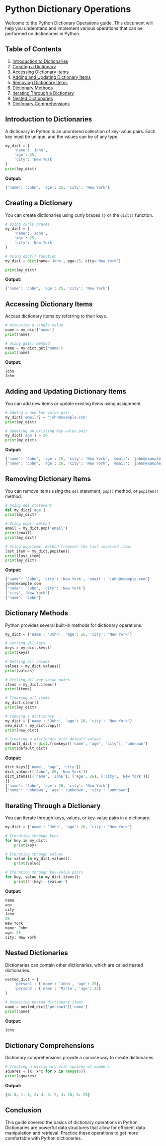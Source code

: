 
# Python Dictionary Operations

Welcome to the Python Dictionary Operations guide. This document will help you understand and implement various operations that can be performed on dictionaries in Python.

## Table of Contents

1. [Introduction to Dictionaries](#introduction-to-dictionaries)
2. [Creating a Dictionary](#creating-a-dictionary)
3. [Accessing Dictionary Items](#accessing-dictionary-items)
4. [Adding and Updating Dictionary Items](#adding-and-updating-dictionary-items)
5. [Removing Dictionary Items](#removing-dictionary-items)
6. [Dictionary Methods](#dictionary-methods)
7. [Iterating Through a Dictionary](#iterating-through-a-dictionary)
8. [Nested Dictionaries](#nested-dictionaries)
9. [Dictionary Comprehensions](#dictionary-comprehensions)

## Introduction to Dictionaries

A dictionary in Python is an unordered collection of key-value pairs. Each key must be unique, and the values can be of any type.

```python
my_dict = {
    'name': 'John',
    'age': 25,
    'city': 'New York'
}
print(my_dict)
```

**Output:**

```python
{'name': 'John', 'age': 25, 'city': 'New York'}
```

## Creating a Dictionary

You can create dictionaries using curly braces `{}` or the `dict()` function.

```python
# Using curly braces
my_dict = {
    'name': 'John',
    'age': 25,
    'city': 'New York'
}

# Using dict() function
my_dict = dict(name='John', age=25, city='New York')

print(my_dict)
```

**Output:**

```python
{'name': 'John', 'age': 25, 'city': 'New York'}
```

## Accessing Dictionary Items

Access dictionary items by referring to their keys.

```python
# Accessing a single value
name = my_dict['name']
print(name)

# Using get() method
name = my_dict.get('name')
print(name)
```

**Output:**

```python
John
John
```

## Adding and Updating Dictionary Items

You can add new items or update existing items using assignment.

```python
# Adding a new key-value pair
my_dict['email'] = 'john@example.com'
print(my_dict)

# Updating an existing key-value pair
my_dict['age'] = 26
print(my_dict)
```

**Output:**

```python
{'name': 'John', 'age': 25, 'city': 'New York', 'email': 'john@example.com'}
{'name': 'John', 'age': 26, 'city': 'New York', 'email': 'john@example.com'}
```

## Removing Dictionary Items

You can remove items using the `del` statement, `pop()` method, or `popitem()` method.

```python
# Using del statement
del my_dict['age']
print(my_dict)

# Using pop() method
email = my_dict.pop('email')
print(email)
print(my_dict)

# Using popitem() method (removes the last inserted item)
last_item = my_dict.popitem()
print(last_item)
print(my_dict)
```

**Output:**

```python
{'name': 'John', 'city': 'New York', 'email': 'john@example.com'}
john@example.com
{'name': 'John', 'city': 'New York'}
('city', 'New York')
{'name': 'John'}
```

## Dictionary Methods

Python provides several built-in methods for dictionary operations.

```python
my_dict = {'name': 'John', 'age': 26, 'city': 'New York'}

# Getting all keys
keys = my_dict.keys()
print(keys)

# Getting all values
values = my_dict.values()
print(values)

# Getting all key-value pairs
items = my_dict.items()
print(items)

# Clearing all items
my_dict.clear()
print(my_dict)

# Copying a dictionary
my_dict = {'name': 'John', 'age': 26, 'city': 'New York'}
new_dict = my_dict.copy()
print(new_dict)

# Creating a dictionary with default values
default_dict = dict.fromkeys(['name', 'age', 'city'], 'unknown')
print(default_dict)
```

**Output:**

```python
dict_keys(['name', 'age', 'city'])
dict_values(['John', 26, 'New York'])
dict_items([('name', 'John'), ('age', 26), ('city', 'New York')])
{}
{'name': 'John', 'age': 26, 'city': 'New York'}
{'name': 'unknown', 'age': 'unknown', 'city': 'unknown'}
```

## Iterating Through a Dictionary

You can iterate through keys, values, or key-value pairs in a dictionary.

```python
my_dict = {'name': 'John', 'age': 26, 'city': 'New York'}

# Iterating through keys
for key in my_dict:
    print(key)

# Iterating through values
for value in my_dict.values():
    print(value)

# Iterating through key-value pairs
for key, value in my_dict.items():
    print(f'{key}: {value}')
```

**Output:**

```python
name
age
city
John
26
New York
name: John
age: 26
city: New York
```

## Nested Dictionaries

Dictionaries can contain other dictionaries, which are called nested dictionaries.

```python
nested_dict = {
    'person1': {'name': 'John', 'age': 25},
    'person2': {'name': 'Marie', 'age': 22}
}

# Accessing nested dictionary items
name = nested_dict['person1']['name']
print(name)
```

**Output:**

```python
John
```

## Dictionary Comprehensions

Dictionary comprehensions provide a concise way to create dictionaries.

```python
# Creating a dictionary with squares of numbers
squares = {x: x*x for x in range(6)}
print(squares)
```

**Output:**

```python
{0: 0, 1: 1, 2: 4, 3: 9, 4: 16, 5: 25}
```

## Conclusion

This guide covered the basics of dictionary operations in Python. Dictionaries are powerful data structures that allow for efficient data manipulation and retrieval. Practice these operations to get more comfortable with Python dictionaries.
